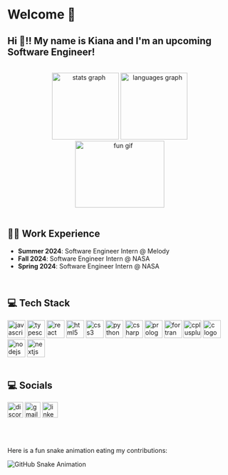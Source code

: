 # Welcome 💫

<h2 align="left">Hi 👋!! My name is Kiana and I'm an upcoming Software Engineer! </h2>
<br>


<div align="center">
  <img src="https://github-readme-stats.vercel.app/api?username=1102-Partovi-Kiana&hide_title=false&hide_rank=false&show_icons=true&include_all_commits=true&count_private=true&disable_animations=false&theme=dracula&locale=en&hide_border=false" height="150" alt="stats graph" />
  <img src="https://github-readme-stats.vercel.app/api/top-langs?username=1102-Partovi-Kiana&locale=en&hide_title=false&layout=compact&card_width=320&langs_count=5&theme=dracula&hide_border=false" height="150" alt="languages graph" />
</div>

<div align="center">
  <img src="https://i.imgflip.com/65efzo.gif" height="150" width="200" alt="fun gif" />
</div>

<br>
<h2 align="left">👩‍💻 Work Experience</h2>
<div align="left">
  <ul>
    <li> <strong>Summer 2024</strong>: Software Engineer Intern @ Melody </li>
    <li> <strong>Fall 2024</strong>: Software Engineer Intern @ NASA </li>
    <li> <strong>Spring 2024</strong>: Software Engineer Intern @ NASA </li>
  </ul>
</div>

<br>
<h2 align="left">💻 Tech Stack</h2>
<div align="left">
  <img src="https://cdn.jsdelivr.net/gh/devicons/devicon/icons/javascript/javascript-original.svg" height="40" alt="javascript logo" />
  <img src="https://cdn.jsdelivr.net/gh/devicons/devicon/icons/typescript/typescript-original.svg" height="40" alt="typescript logo" />
  <img src="https://cdn.jsdelivr.net/gh/devicons/devicon/icons/react/react-original.svg" height="40" alt="react logo" />
  <img src="https://cdn.jsdelivr.net/gh/devicons/devicon/icons/html5/html5-original.svg" height="40" alt="html5 logo" />
  <img src="https://cdn.jsdelivr.net/gh/devicons/devicon/icons/css3/css3-original.svg" height="40" alt="css3 logo" />
  <img src="https://cdn.jsdelivr.net/gh/devicons/devicon/icons/python/python-original.svg" height="40" alt="python logo" />
  <img src="https://cdn.jsdelivr.net/gh/devicons/devicon/icons/csharp/csharp-original.svg" height="40" alt="csharp logo" />
  <img src="https://cdn.jsdelivr.net/gh/devicons/devicon/icons/prolog/prolog-original.svg" height="40" alt="prolog logo" />
  <img src="https://cdn.jsdelivr.net/gh/devicons/devicon/icons/fortran/fortran-original.svg" height="40" alt="fortran logo" />
  <img src="https://cdn.jsdelivr.net/gh/devicons/devicon/icons/cplusplus/cplusplus-original.svg" height="40" alt="cplusplus logo" />
  <img src="https://cdn.jsdelivr.net/gh/devicons/devicon/icons/c/c-original.svg" height="40" alt="c logo" />
  <img src="https://cdn.jsdelivr.net/gh/devicons/devicon/icons/nodejs/nodejs-original.svg" height="40" alt="nodejs logo" />
  <img src="https://cdn.jsdelivr.net/gh/devicons/devicon/icons/nextjs/nextjs-original.svg" height="40" alt="nextjs logo" />
</div>

<br>
<h2 align="left">💻 Socials</h2>
<div align="left">
  <a href="https://discord.com/channels/@me"><img src="https://img.shields.io/static/v1?message=Discord&logo=discord&label=&color=7289DA&logoColor=white&labelColor=&style=for-the-badge" height="35" alt="discord logo" /></a>
  <a href="mailto:kianapartovi04@gmail.com"><img src="https://img.shields.io/static/v1?message=Gmail&logo=gmail&label=&color=D14836&logoColor=white&labelColor=&style=for-the-badge" height="35" alt="gmail logo" /></a>
  <a href="https://www.linkedin.com/in/kianapartovi"><img src="https://img.shields.io/static/v1?message=LinkedIn&logo=linkedin&label=&color=0077B5&logoColor=white&labelColor=&style=for-the-badge" height="35" alt="linkedin logo" /></a>
</div>

<br><br>

Here is a fun snake animation eating my contributions:

![GitHub Snake Animation](https://1102-Partovi-Kiana.github.io/1102-Partovi-Kiana/snake.svg)




